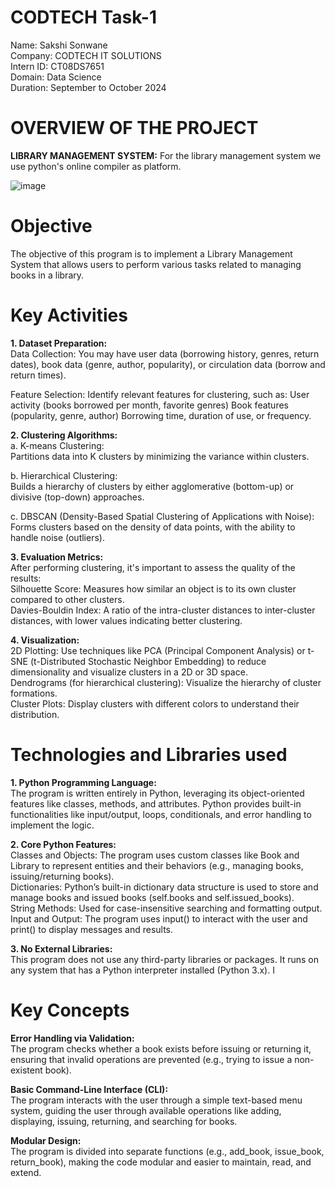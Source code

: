 # CODTECH Task-1
Name: Sakshi Sonwane<br/>
Company: CODTECH IT SOLUTIONS<br/>
Intern ID: CT08DS7651<br/>
Domain: Data Science<br/>
Duration: September to October 2024

# OVERVIEW OF THE PROJECT
**LIBRARY MANAGEMENT SYSTEM:**
For the library management system we use python's online compiler as platform.

![image](https://github.com/user-attachments/assets/07ab9967-c4d3-4bdf-bbe4-b5e7dd622b48)

# Objective
The objective of this program is to implement a Library Management System that allows users to perform various tasks related to managing books in a library. 

# Key Activities
**1. Dataset Preparation:<br/>**
Data Collection: You may have user data (borrowing history, genres, return dates), book data (genre, author, popularity), or circulation data (borrow and return times).<br/>

Feature Selection: Identify relevant features for clustering, such as:
User activity (books borrowed per month, favorite genres)
Book features (popularity, genre, author)
Borrowing time, duration of use, or frequency.

**2. Clustering Algorithms:<br/>**
a. K-means Clustering:<br/>
Partitions data into K clusters by minimizing the variance within clusters.

b. Hierarchical Clustering:<br/>
Builds a hierarchy of clusters by either agglomerative (bottom-up) or divisive (top-down) approaches.

c. DBSCAN (Density-Based Spatial Clustering of Applications with Noise):<br/>
Forms clusters based on the density of data points, with the ability to handle noise (outliers).

**3. Evaluation Metrics:<br/>**
After performing clustering, it's important to assess the quality of the results:<br/>
Silhouette Score: Measures how similar an object is to its own cluster compared to other clusters. <br/>
Davies-Bouldin Index: A ratio of the intra-cluster distances to inter-cluster distances, with lower values indicating better clustering.

**4. Visualization: <br/>**
2D Plotting: Use techniques like PCA (Principal Component Analysis) or t-SNE (t-Distributed Stochastic Neighbor Embedding) to reduce dimensionality and visualize clusters in a 2D or 3D space.<br/>
Dendrograms (for hierarchical clustering): Visualize the hierarchy of cluster formations.<br/>
Cluster Plots: Display clusters with different colors to understand their distribution.

# Technologies and Libraries used
**1. Python Programming Language:** <br/>
The program is written entirely in Python, leveraging its object-oriented features like classes, methods, and attributes.
Python provides built-in functionalities like input/output, loops, conditionals, and error handling to implement the logic.

**2. Core Python Features:** <br/>
Classes and Objects: The program uses custom classes like Book and Library to represent entities and their behaviors (e.g., managing books, issuing/returning books).<br/>
Dictionaries: Python’s built-in dictionary data structure is used to store and manage books and issued books (self.books and self.issued_books). <br/>
String Methods: Used for case-insensitive searching and formatting output.<br/>
Input and Output: The program uses input() to interact with the user and print() to display messages and results.<br/>

**3. No External Libraries:** <br/>
This program does not use any third-party libraries or packages. It runs on any system that has a Python interpreter installed (Python 3.x).
I
# Key Concepts
**Error Handling via Validation:** <br/>
The program checks whether a book exists before issuing or returning it, ensuring that invalid operations are prevented (e.g., trying to issue a non-existent book).

**Basic Command-Line Interface (CLI):** <br/>
The program interacts with the user through a simple text-based menu system, guiding the user through available operations like adding, displaying, issuing, returning, and searching for books.

**Modular Design:** <br/> 
The program is divided into separate functions (e.g., add_book, issue_book, return_book), making the code modular and easier to maintain, read, and extend.
